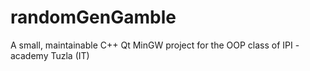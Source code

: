 # randomGenGamble
A small, maintainable C++ Qt MinGW project for the OOP class of IPI - academy Tuzla (IT)
